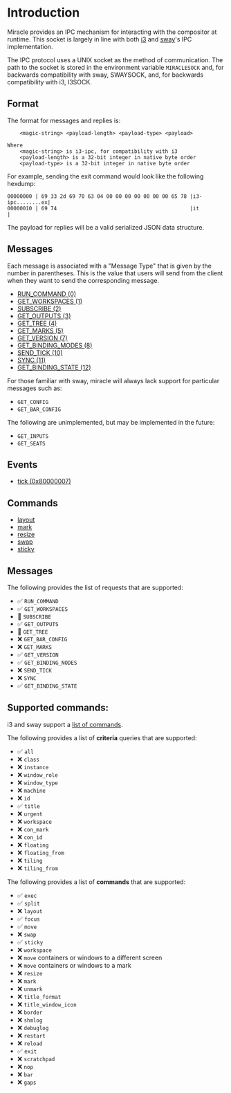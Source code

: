 # Introduction
Miracle provides an IPC mechanism for interacting with the compositor at runtime.
This socket is largely in line with both [i3](https://i3wm.org/docs/ipc.html) and 
[sway]((https://github.com/swaywm/sway/blob/master/sway/sway-ipc.7.scd))'s IPC implementation.

 The IPC protocol uses a UNIX socket as the method of communication. The path to the socket
 is stored in the environment variable `MIRACLESOCK`  and, for backwards compatibility with sway, SWAYSOCK,
 and, for backwards compatibility with i3, I3SOCK.

## Format
The format for messages and replies is:

```
    <magic-string> <payload-length> <payload-type> <payload>

Where
    <magic-string> is i3-ipc, for compatibility with i3
    <payload-length> is a 32-bit integer in native byte order
    <payload-type> is a 32-bit integer in native byte order
```

For example, sending the exit command would look like the following hexdump:

```
00000000 | 69 33 2d 69 70 63 04 00 00 00 00 00 00 00 65 78 |i3-ipc........ex|
00000010 | 69 74                                           |it              |
```

The payload for replies will be a valid serialized JSON data structure.

## Messages
Each message is associated with a "Message Type" that is given by the number in parentheses. This is
the value that users will send from the client when they want to send the corresponding message.

- [RUN_COMMAND (0)](run_command.md)
- [GET_WORKSPACES (1)](get_workspaces.md)
- [SUBSCRIBE (2)](subscribe.md)
- [GET_OUTPUTS (3)](get_outputs.md)
- [GET_TREE (4)](get_tree.md)
- [GET_MARKS (5)](get_marks.md)
- [GET_VERSION (7)](get_version.md)
- [GET_BINDING_MODES (8)](get_binding_modes.md)
- [SEND_TICK (10)](send_tick.md)
- [SYNC (11)](sync.md)
- [GET_BINDING_STATE (12)](get_binding_state.md)

For those familiar with sway, miracle will always lack support for particular messages
such as:

- `GET_CONFIG`
- `GET_BAR_CONFIG`

The following are unimplemented, but may be implemented in the future:

- `GET_INPUTS`
- `GET_SEATS`

## Events
- [tick (0x80000007)](./events/tick.md)

## Commands
- [layout](./commands/layout.md)
- [mark](./commands/mark.md)
- [resize](./commands/resize.md)
- [swap](./commands/swap.md)
- [sticky](./commands/sticky.md)

## Messages
The following provides the list of requests that are supported:

- ✅ `RUN_COMMAND`
- ✅ `GET_WORKSPACES`
- 🔨 `SUBSCRIBE`
- ✅ `GET_OUTPUTS`
- 🔨 `GET_TREE`
- ❌ `GET_BAR_CONFIG`
- ❌ `GET_MARKS`
- ✅ `GET_VERSION`
- ✅ `GET_BINDING_NODES`
- ❌ `SEND_TICK`
- ❌ `SYNC`
- ✅ `GET_BINDING_STATE`


## Supported commands:
i3 and sway support a [list of commands](https://i3wm.org/docs/userguide.html#list_of_commands).

The following provides a list of **criteria** queries that are supported:

- ✅ `all`
- ❌ `class`
- ❌ `instance`
- ❌ `window_role`
- ❌ `window_type`
- ❌ `machine`
- ❌ `id`
- ✅ `title`
- ❌ `urgent`
- ❌ `workspace`
- ❌ `con_mark`
- ❌ `con_id`
- ❌ `floating`
- ❌ `floating_from`
- ❌ `tiling`
- ❌ `tiling_from`

The following provides a list of **commands** that are supported:

- ✅ `exec`
- ✅ `split`
- ❌ `layout`
- ✅ `focus`
- ✅ `move`
- ❌ `swap`
- ✅ `sticky`
- ❌ `workspace`
- ❌ `move` containers or windows to a different screen
- ❌ `move` containers or windows to a mark
- ❌ `resize`
- ❌ `mark`
- ❌ `unmark`
- ❌ `title_format`
- ❌ `title_window_icon`
- ❌ `border`
- ❌ `shmlog`
- ❌ `debuglog`
- ❌ `restart`
- ❌ `reload`
- ✅ `exit`
- ❌ `scratchpad`
- ❌ `nop`
- ❌ `bar`
- ❌ `gaps`
